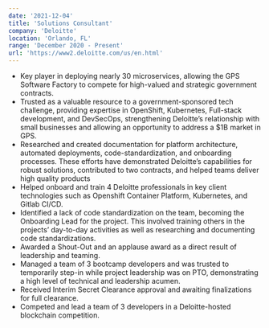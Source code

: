 ```yaml
---
date: '2021-12-04'
title: 'Solutions Consultant'
company: 'Deloitte'
location: 'Orlando, FL'
range: 'December 2020 - Present'
url: 'https://www2.deloitte.com/us/en.html'
---
```

- Key player in deploying nearly 30 microservices, allowing the GPS Software Factory to compete for high-valued and strategic government contracts.
- Trusted as a valuable resource to a government-sponsored tech challenge, providing expertise in OpenShift, Kubernetes, Full-stack development, and DevSecOps, strengthening Deloitte’s relationship with small businesses and allowing an opportunity to address a $1B market in GPS.
- Researched and created documentation for platform architecture, automated deployments, code-standardization, and onboarding processes. These efforts have demonstrated Deloitte’s capabilities for robust solutions, contributed to two contracts, and helped teams deliver high quality products
- Helped onboard and train 4 Deloitte professionals in key client technologies such as Openshift Container Platform, Kubernetes, and Gitlab CI/CD.
- Identified a lack of code standardization on the team, becoming the Onboarding Lead for the project. This involved training others in the projects’ day-to-day activities as well as researching and documenting code standardizations.
- Awarded a Shout-Out and an applause award as a direct result of leadership and teaming.
- Managed a team of 3 bootcamp developers and was trusted to temporarily step-in while project leadership was on PTO, demonstrating a high level of technical and leadership acumen.
- Received Interim Secret Clearance approval and awaiting finalizations for full clearance.
- Competed and lead a team of 3 developers in a Deloitte-hosted blockchain competition.
